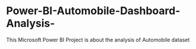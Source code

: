 # Power-BI-Automobile-Dashboard-Analysis-
This Microsoft Power BI Project is about the analysis of Automobile dataset 
